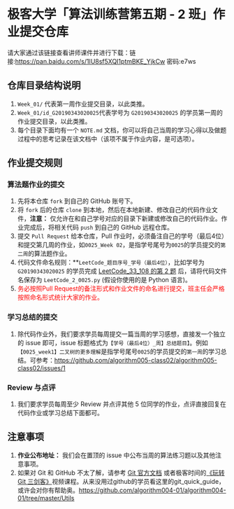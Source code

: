 # 极客大学「算法训练营第五期 - 2 班」作业提交仓库

请大家通过该链接查看讲师课件并进行下载：链接:https://pan.baidu.com/s/1IU8sf5XQI1ptmBKE_YjkCw
密码:e7ws

## 仓库目录结构说明

1. `Week_01/` 代表第一周作业提交目录，以此类推。
2. `Week_01/id_G20190343020025`代表学号为 `G20190343020025` 的学员第一周的作业提交目录，以此类推。
3. 每个目录下面均有一个 `NOTE.md` 文档，你可以将自己当周的学习心得以及做题过程中的思考记录在该文档中（该项不属于作业内容，是可选项）。

## 作业提交规则

### 算法题作业的提交
1. 先将本仓库 `fork` 到自己的 GitHub 账号下。
2. 将 `fork` 后的仓库 `clone` 到本地，然后在本地新建、修改自己的代码作业文件，**注意：** 仅允许在和自己学号对应的目录下新建或修改自己的代码作业。作业完成后，将相关代码 `push` 到自己的 GitHub 远程仓库。
3. 提交 `Pull Request` 给本仓库，Pull 作业时，必须备注自己的学号（最后4位）和提交第几周的作业，如`0025_Week 02`，是指学号尾号为`0025`的学员提交的`第二周`的算法题作业。
4. 代码文件命名规则：**`LeetCode_题目序号_学号（最后4位）`，比如学号为 `G20190343020025` 的学员完成 [LeetCode_33_108 的第 2 题](https://leetcode.com/problems/add-two-numbers/description/) 后，请将代码文件名保存为  `LeetCode_2_0025.py` (假设你使用的是 Python 语言)。
5. <font color='red'> 务必按照Pull Request的备注形式和作业文件的命名进行提交，班主任会严格按照命名形式统计大家的作业。 </font>

### 学习总结的提交
1. 除代码作业外，我们要求学员每周提交一篇当周的学习感想，直接发一个独立的 issue 即可，issue 标题格式为`【学号（最后4位）_周】总结题目】`。例如`【0025_week1】二叉树的更多理解`是指学号尾号`0025`的学员提交的`第一周`的学习总结。可参考：https://github.com/algorithm005-class02/algorithm005-class02/issues/1

### Review 与点评
1. 我们要求学员每周至少 Review 并点评其他 5 位同学的作业，点评直接回复在代码作业或学习总结下面都可。

## 注意事项
1. **作业公布地址：** 我们会在置顶的 issue 中公布当周的算法练习题以及其他注意事项。
2. 如果对 Git 和 GitHub 不太了解，请参考 [Git 官方文档](https://git-scm.com/book/zh/v2) 或者极客时间的[《玩转 Git 三剑客》](https://time.geekbang.org/course/intro/145)视频课程。从来没用过github的学员看这里的git_quick_guide，或许会对你有帮助奥。https://github.com/algorithm004-01/algorithm004-01/tree/master/Utils
